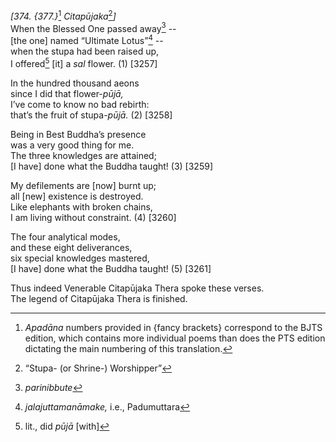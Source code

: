*\[374. {377.}*[^1] *Citapūjaka*[^2]*\]*  
When the Blessed One passed away[^3] --  
\[the one\] named “Ultimate Lotus”[^4] --  
when the stupa had been raised up,  
I offered[^5] \[it\] a *sal* flower. (1) \[3257\]

In the hundred thousand aeons  
since I did that flower-*pūjā,*  
I’ve come to know no bad rebirth:  
that’s the fruit of stupa-*pūjā.* (2) \[3258\]

Being in Best Buddha’s presence  
was a very good thing for me.  
The three knowledges are attained;  
\[I have\] done what the Buddha taught! (3) \[3259\]

My defilements are \[now\] burnt up;  
all \[new\] existence is destroyed.  
Like elephants with broken chains,  
I am living without constraint. (4) \[3260\]

The four analytical modes,  
and these eight deliverances,  
six special knowledges mastered,  
\[I have\] done what the Buddha taught! (5) \[3261\]

Thus indeed Venerable Citapūjaka Thera spoke these verses.  
The legend of Citapūjaka Thera is finished.

[^1]: *Apadāna* numbers provided in {fancy brackets} correspond to the
    BJTS edition, which contains more individual poems than does the PTS
    edition dictating the main numbering of this translation.

[^2]: “Stupa- (or Shrine-) Worshipper”

[^3]: *parinibbute*

[^4]: *jalajuttamanāmake,* i.e., Padumuttara

[^5]: lit., did *pūjā* \[with\]
